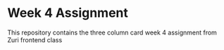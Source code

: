 # Week 4 Assignment

This repository contains the three column card week 4 assignment from Zuri frontend class